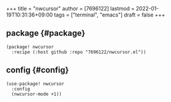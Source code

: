 +++
title = "nwcursor"
author = [7696122]
lastmod = 2022-01-19T10:31:36+09:00
tags = ["terminal", "emacs"]
draft = false
+++

## package {#package}

```elisp
(package! nwcursor
  :recipe (:host github :repo "7696122/nwcursor.el"))
```


## config {#config}

```elisp
(use-package! nwcursor
  :config
  (nwcursor-mode +1))
```

